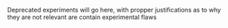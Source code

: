 Deprecated experiments will go here, with propper justifications as to why they are not relevant are contain experimental flaws
